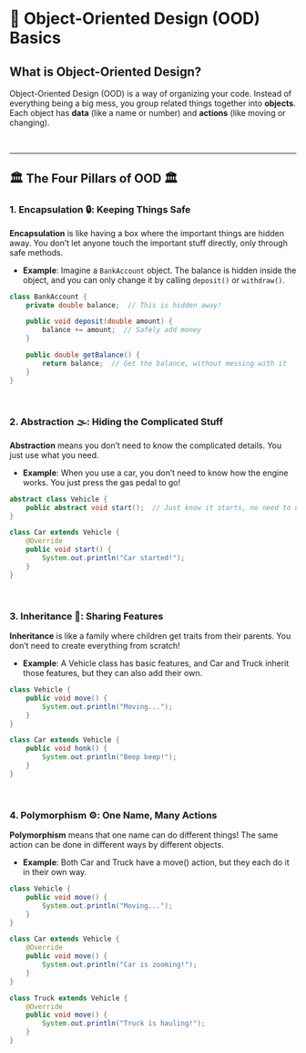 # 🚀 **Object-Oriented Design (OOD) Basics**

## **What is Object-Oriented Design?**
Object-Oriented Design (OOD) is a way of organizing your code. Instead of everything being a big mess, you group related things together into **objects**. Each object has **data** (like a name or number) and **actions** (like moving or changing).

<br>

---

## **🏛️ The Four Pillars of OOD 🏛️**

### 1. **Encapsulation 🔒**: Keeping Things Safe 

**Encapsulation** is like having a box where the important things are hidden away. You don’t let anyone touch the important stuff directly, only through safe methods.

- **Example**: Imagine a `BankAccount` object. The balance is hidden inside the object, and you can only change it by calling `deposit()` or `withdraw()`.

```java
class BankAccount {
    private double balance;  // This is hidden away!

    public void deposit(double amount) {
        balance += amount;  // Safely add money
    }

    public double getBalance() {
        return balance;  // Get the balance, without messing with it
    }
}
```

<br>

### 2. **Abstraction 🌫️**: Hiding the Complicated Stuff 
**Abstraction** means you don’t need to know the complicated details. You just use what you need.

- **Example**: When you use a car, you don’t need to know how the engine works. You just press the gas pedal to go!

```java
abstract class Vehicle {
    public abstract void start();  // Just know it starts, no need to understand everything
}

class Car extends Vehicle {
    @Override
    public void start() {
        System.out.println("Car started!");
    }
}
```

<br>

### 3. **Inheritance 🔁**: Sharing Features  
**Inheritance** is like a family where children get traits from their parents. You don’t need to create everything from scratch!

- **Example**: A Vehicle class has basic features, and Car and Truck inherit those features, but they can also add their own.

```java
class Vehicle {
    public void move() {
        System.out.println("Moving...");
    }
}

class Car extends Vehicle {
    public void honk() {
        System.out.println("Beep beep!");
    }
}
```

<br>

### 4. **Polymorphism ⚙️**: One Name, Many Actions  
**Polymorphism** means that one name can do different things! The same action can be done in different ways by different objects.

- **Example**: Both Car and Truck have a move() action, but they each do it in their own way.

```java
class Vehicle {
    public void move() {
        System.out.println("Moving...");
    }
}

class Car extends Vehicle {
    @Override
    public void move() {
        System.out.println("Car is zooming!");
    }
}

class Truck extends Vehicle {
    @Override
    public void move() {
        System.out.println("Truck is hauling!");
    }
}
```
